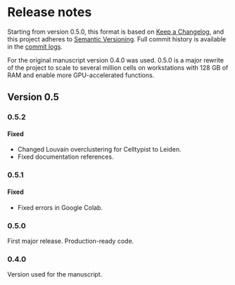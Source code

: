 <!-- markdownlint-disable MD024 -->

# Release notes

Starting from version 0.5.0, this format is based on [Keep a Changelog],
and this project adheres
to [Semantic Versioning]. Full commit history is available in the
[commit logs](https://github.com/Yoseflab/popv/commits/).

For the original manuscript version 0.4.0 was used. 0.5.0 is a
major rewrite of the project to scale
to several million cells on workstations with 128 GB of RAM
and enable more GPU-accelerated
functions.

## Version 0.5

### 0.5.2

#### Fixed

- Changed Louvain overclustering for Celltypist to Leiden.
- Fixed documentation references.

### 0.5.1

#### Fixed

- Fixed errors in Google Colab.

### 0.5.0

First major release. Production-ready code.

### 0.4.0

Version used for the manuscript.

[keep a changelog]: https://keepachangelog.com/en/1.0.0/
[semantic versioning]: https://semver.org/spec/v2.0.0.html
